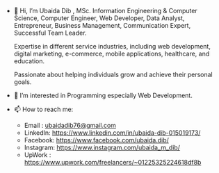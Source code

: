 - 👋 Hi, I’m Ubaida Dib ,
   MSc. Information Engineering & Computer Science, Computer Engineer, Web Developer, Data Analyst, Entrepreneur, Business Management, Communication          Expert, Successful Team Leader.
   
   Expertise in different service industries, including web development, digital marketing, e-commerce, mobile applications, healthcare, and education.
   
   Passionate about helping individuals grow and achieve their personal goals.

- 👀 I’m interested in Programming especially Web Development.

- 📫 How to reach me:
  - Email : ubaidadib76@gmail.com 
  - LinkedIn: https://www.linkedin.com/in/ubaida-dib-015019173/
  - Facebook: https://www.facebook.com/ubaida.dib/
  - Instagram: https://www.instagram.com/ubaida_m_dib/
  - UpWork : https://www.upwork.com/freelancers/~01225325224618df8b


